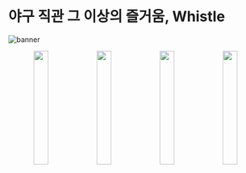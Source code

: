 # 야구 직관 그 이상의 즐거움, Whistle

![banner](https://github.com/WhistleGlobal/whistle-iOS/assets/75407186/526fc230-03d4-4aff-b143-09ce80797e86)

<p align = "center">
    <image width = 24%, src = "https://github.com/WhistleGlobal/whistle-iOS/assets/75407186/140ce31c-639f-4767-8cc4-10fbfeb3b274">
    <image width = 24%, src = "https://github.com/WhistleGlobal/whistle-iOS/assets/75407186/38f60b90-6b56-46b7-8736-cb28a04f2517">
    <image width = 24%, src = "https://github.com/WhistleGlobal/whistle-iOS/assets/75407186/fb0d79ea-40ae-4454-a5b4-24b1b3f1b593">
    <image width = 24%, src = "https://github.com/WhistleGlobal/whistle-iOS/assets/75407186/c9a57dd3-faaa-4683-bcd9-8d337214a6ef">
</p>
